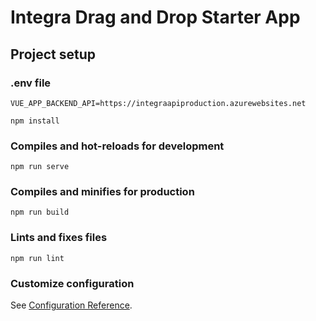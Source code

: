 # Integra Drag and Drop Starter App

## Project setup

### .env file

```
VUE_APP_BACKEND_API=https://integraapiproduction.azurewebsites.net
```

```
npm install
```

### Compiles and hot-reloads for development

```
npm run serve
```

### Compiles and minifies for production

```
npm run build
```

### Lints and fixes files

```
npm run lint
```

### Customize configuration

See [Configuration Reference](https://cli.vuejs.org/config/).

